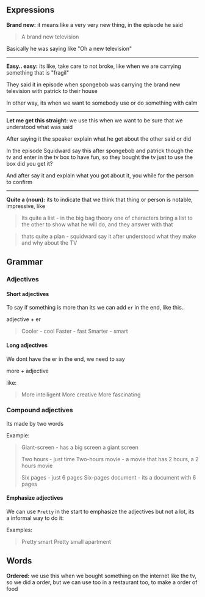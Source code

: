 
## Expressions

**Brand new:** it means like a very very new thing, in the episode he said

> A brand new television

Basically he was saying like "Oh a new television"

---
**Easy.. easy:** its like, take care to not broke, like when we are carrying something that is "fragil"

They said it in episode when spongebob was carrying the brand new television with patrick to their house

In other way, its when we want to somebody use or do something with calm

---
**Let me get this straight:** we use this when we want to be sure that we understood what was said

After saying it the speaker explain what he get about the other said or did

In the episode Squidward say this after spongebob and patrick though the tv and enter in the tv box to have fun, so they bought the tv just to use the box did you get it?

And after say it and explain what you got about it, you while for the person to confirm

---
**Quite a (noun):** its to indicate that we think that thing or person is notable, impressive, like

> Its quite a list - in the big bag theory one of characters bring a list to the other to show what he will do, and they answer with that

> thats quite a plan - squidward say it after understood what they make and why about the TV



## Grammar

### Adjectives
#### Short adjectives

To say if something is more than its we can add `er` in the end, like this..

adjective + er

> Cooler - cool
> Faster - fast
> Smarter - smart

#### Long adjectives

We dont have the er in the end, we need to say 

more + adjective

like:
> More intelligent 
> More creative
> More fascinating

### Compound adjectives
Its made by two words

Example: 

> Giant-screen - has a big screen a giant screen
> 
> Two hours - just time
> Two-hours movie - a movie that has 2 hours, a 2 hours movie
> 
> Six pages - just 6 pages
> Six-pages document - its a document with 6 pages


#### Emphasize adjectives

We can use `Pretty` in the start to emphasize the adjectives but not a lot, its a informal way to do it:

Examples:
> Pretty smart
> Pretty small apartment 


## Words

**Ordered:** we use this when we bought something on the internet like the tv, so we did a order, but we can use too in a restaurant too, to make a order of food